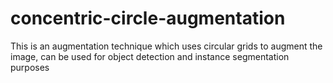 # concentric-circle-augmentation

This is an augmentation technique which uses circular grids to augment the image, can be used for object detection and instance segmentation purposes
